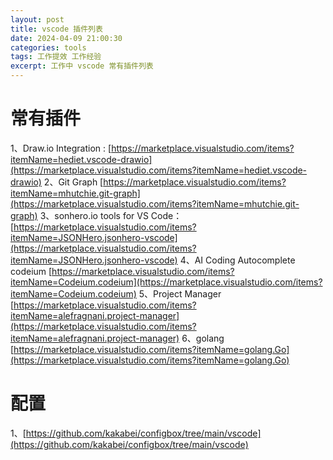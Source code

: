```yaml
---
layout: post
title: vscode 插件列表
date: 2024-04-09 21:00:30
categories: tools 
tags: 工作提效 工作经验
excerpt: 工作中 vscode 常有插件列表
---
```



# 常有插件

1、Draw.io Integration : [https://marketplace.visualstudio.com/items?itemName=hediet.vscode-drawio](https://marketplace.visualstudio.com/items?itemName=hediet.vscode-drawio)
2、Git Graph [https://marketplace.visualstudio.com/items?itemName=mhutchie.git-graph](https://marketplace.visualstudio.com/items?itemName=mhutchie.git-graph)
3、sonhero.io tools for VS Code： [https://marketplace.visualstudio.com/items?itemName=JSONHero.jsonhero-vscode](https://marketplace.visualstudio.com/items?itemName=JSONHero.jsonhero-vscode)
4、AI Coding Autocomplete codeium [https://marketplace.visualstudio.com/items?itemName=Codeium.codeium](https://marketplace.visualstudio.com/items?itemName=Codeium.codeium)
5、Project Manager [https://marketplace.visualstudio.com/items?itemName=alefragnani.project-manager](https://marketplace.visualstudio.com/items?itemName=alefragnani.project-manager)
6、golang [https://marketplace.visualstudio.com/items?itemName=golang.Go](https://marketplace.visualstudio.com/items?itemName=golang.Go)

#  配置

1、[https://github.com/kakabei/configbox/tree/main/vscode](https://github.com/kakabei/configbox/tree/main/vscode)